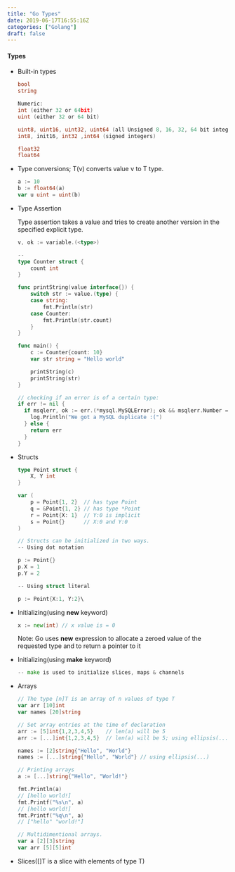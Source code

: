 ```yaml
---
title: "Go Types"
date: 2019-06-17T16:55:16Z
categories: ["Golang"]
draft: false
---
```


#### **Types**
* Built-in types
    ``` go
    bool 
    string
    
    Numeric:
    int (either 32 or 64bit)
    uint (either 32 or 64 bit)
    
    uint8, uint16, uint32, uint64 (all Unsigned 8, 16, 32, 64 bit integers respectively)
    int8, init16, int32 ,int64 (signed integers)
    
    float32
    float64
    ```
* Type conversions; T(v) converts value v to T type.
    ``` go
    a := 10
    b := float64(a)
    var u uint = uint(b)
    ```
* Type Assertion
    
    Type assertion takes a value and tries to create another version in the specified explicit type.
    ``` go
    v, ok := variable.(<type>)
    
    -- 
   type Counter struct {
    	count int
    }
    
    func printString(value interface{}) {
    	switch str := value.(type) {
    	case string:
    		fmt.Println(str)
    	case Counter:
    		fmt.Println(str.count)
    	}
    }
    
    func main() {
    	c := Counter{count: 10}
    	var str string = "Hello world"
    
    	printString(c)
    	printString(str)
    }
    ```
    ``` go
    // checking if an error is of a certain type:
    if err != nil {
      if msqlerr, ok := err.(*mysql.MySQLError); ok && msqlerr.Number == 1062 {
        log.Println("We got a MySQL duplicate :(")
      } else {
        return err
      }
    }
    ```
* Structs
    ``` go
    type Point struct {
    	X, Y int
    }
    
    var (
    	p = Point{1, 2}  // has type Point
    	q = &Point{1, 2} // has type *Point
    	r = Point{X: 1}  // Y:0 is implicit
    	s = Point{}      // X:0 and Y:0
    )
    
    ``` 
    
    ``` go
    // Structs can be initialized in two ways.
    -- Using dot notation
    
    p := Point{}
    p.X = 1
    p.Y = 2
    
    -- Using struct literal
    
    p := Point{X:1, Y:2}\
    
    ```

* Initializing(using **new** keyword)
    ``` go
    x := new(int) // x value is = 0
    
    ```
    Note: Go uses **new** expression to allocate a zeroed value of the requested type and to return a pointer to it

* Initializing(using **make** keyword)
    ``` go
    -- make is used to initialize slices, maps & channels
    ```

* Arrays

    ``` go
    // The type [n]T is an array of n values of type T
    var arr [10]int
    var names [20]string
    
    // Set array entries at the time of declaration
    arr := [5]int{1,2,3,4,5}    // len(a) will be 5
    arr := [...]int{1,2,3,4,5}  // len(a) will be 5; using ellipsis(...)
    
    names := [2]string{"Hello", "World"}
    names := [...]string{"Hello", "World"} // using ellipsis(...)
    ```
    ``` go
    // Printing arrays
    a := [...]string{"Hello", "World!"}
    
    fmt.Println(a)
  	// [hello world!]
  	fmt.Printf("%s\n", a)
  	// [hello world!]
  	fmt.Printf("%q\n", a)
  	// ["hello" "world!"]
    ```
    ``` go
    // Multidimentional arrays.
    var a [2][3]string
    var arr [5][5]int
    ```

* Slices([]T is a slice with elements of type T)
    ``` go
    
    ```